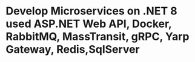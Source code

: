 # Develop Microservices on .NET 8 used ASP.NET Web API, Docker, RabbitMQ, MassTransit, gRPC, Yarp Gateway, Redis,SqlServer
